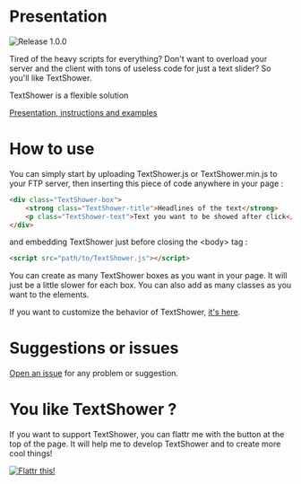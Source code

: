 Presentation
======
![Release 1.0.0](http://b.repl.ca/v1/Release-1.0.0-green.png)

Tired of the heavy scripts for everything? Don't want to overload your server and the client with
tons of useless code for just a text slider? So you'll like TextShower.

TextShower is a flexible solution

<a href="http://filsmick.github.io/TextShower/">Presentation, instructions and examples</a>

How to use
======

You can simply start by uploading TextShower.js or TextShower.min.js to your FTP server, then inserting this piece of code anywhere in your page : 

``` html
<div class="TextShower-box"> 
	<strong class="TextShower-title">Headlines of the text</strong> 
	<p class="TextShower-text">Text you want to be showed after click</p>
</div>
```

and embedding TextShower just before closing the \<body\> tag :

``` html
<script src="path/to/TextShower.js"></script>
```

You can create as many TextShower boxes as you want in your page. It will just be a little slower for each box. You can also add as many classes as you want to the elements.

If you want to customize the behavior of TextShower, [it's here](http://filsmick.github.io/TextShower/#advanced-use).

Suggestions or issues
======

[Open an issue](https://github.com/filsmick/TextShower/issues) for any problem or suggestion.


You like TextShower ?
=====

If you want to support TextShower, you can flattr me with the button at the top of the page. It will help me to develop TextShower and to create more cool things!

[![Flattr this!](http://api.flattr.com/button/flattr-badge-large.png)](https://flattr.com/submit/auto?user_id=filsmick&url=github.com/TextShower&title=TextShower&language=&tags=github&category=software)
